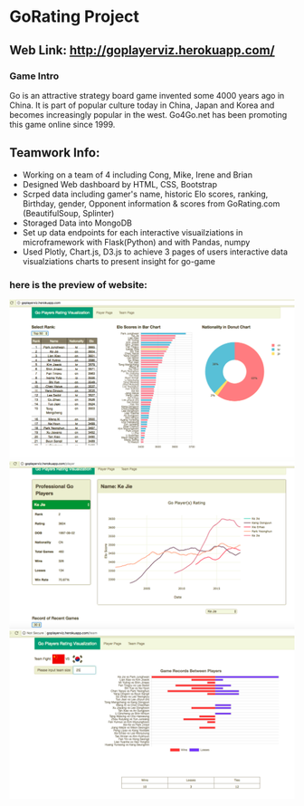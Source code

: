 # GoRating Project

## Web Link: http://goplayerviz.herokuapp.com/

### Game Intro
Go is an attractive strategy board game invented some 4000 years ago in China. It is part of popular culture today in China, Japan and Korea and becomes increasingly popular in the west. Go4Go.net has been promoting this game online since 1999.

## Teamwork Info:
* Working on a team of 4 including Cong, Mike, Irene and Brian
* Designed Web dashboard by HTML, CSS, Bootstrap
* Scrped data including gamer's name, historic Elo scores, ranking, Birthday, gender, Opponent information & scores from GoRating.com
(BeautifulSoup, Splinter)
* Storaged Data into MongoDB
* Set up data endpoints for each interactive visuailziations in  microframework with Flask(Python) and with Pandas, numpy  
* Used Plotly, Chart.js, D3.js to achieve 3 pages of users interactive data visualziations charts to present insight for go-game

### here is the preview of website:

![Screenshot](images/1.png)
![Screenshot](images/2.png)
![Screenshot](images/3.png)
